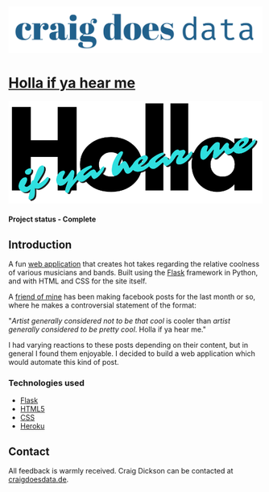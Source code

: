 [![CraigDoesData][logo]][link]

[logo]: ./logo.png
[link]: https://www.craigdoesdata.de/


# [Holla if ya hear me](https://hollaifyahearme.herokuapp.com/)

![Holla if ya hear me logo](/static/img/holla.png)

#### Project status - Complete


## Introduction

A fun [web application](https://hollaifyahearme.herokuapp.com/) that creates hot takes regarding the relative coolness of various musicians and bands. Built using the [Flask](https://flask.palletsprojects.com/en/1.1.x/) framework in Python, and with HTML and CSS for the site itself.

A [friend of mine](https://steveothecripplingaddictions.bandcamp.com/) has been making facebook posts for the last month or so, where he makes a controversial statement of the format:

"*Artist generally considered not to be that cool* is cooler than *artist generally considered to be pretty cool*. Holla if ya hear me."

I had varying reactions to these posts depending on their content, but in general I found them enjoyable. I decided to build a web application which would automate this kind of post.


### Technologies used
* [Flask](https://flask.palletsprojects.com/en/1.1.x/)
* [HTML5](https://developer.mozilla.org/en-US/docs/Web/Guide/HTML/HTML5)
* [CSS](https://developer.mozilla.org/en-US/docs/Web/CSS)
* [Heroku](https://www.heroku.com)


## Contact
All feedback is warmly received. Craig Dickson can be contacted at [craigdoesdata.de](https://www.craigdoesdata.de/contact.html).
